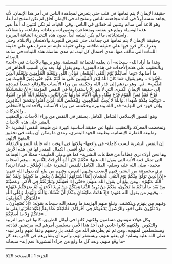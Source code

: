 ------------------------------------------------------------------------

حقيقة الإيمان لا يتم تمامها في قلب حتى يتعرض لمجاهدة الناس في أمر هذا
الإيمان. لأنه يجاهد نفسه أولاً في أثناء مجاهدته للناس وتتفتح له في
الإيمان آفاق لم تكن لتتفتح له أبداً، وهو قاعد آمن سالم وتتبين له حقائق في
الناس، وفي الحياة، لم تكن لتتبين له أبداً بغير هذه الوسيلة ويبلغ هو بنفسه
وبمشاعره وتصوراته، وبعاداته وطباعه، وبانفعالاته واستجاباته، ما لم يكن
ليبلغه أبداً، بدون هذه التجربة الشاقة المريرة.  
وحقيقة الإيمان لا يتم تمامها في جماعة، حتى تتعرض للتجربة والامتحان
والابتلاء، وحتى يتعرف كل فرد فيها على حقيقة طاقته، وعلى حقيقة غايته ثم
تتعرف هي على حقيقة اللبنات التي تتألف منها. مدى احتمال كل لبنة، ثم مدى
تماسك هذه اللبنات في ساعة الصدام.  
وهذا ما أراد الله- سبحانه- أن يعلمه للجماعة المسلمة، وهو يربيها بالأحداث
في «أحد» وبالتعقيب على هذه الأحداث في هذه السورة. وهو يقول لها، بعد بيان
السبب الظاهر في ما أصابها: «وَما أَصابَكُمْ يَوْمَ الْتَقَى الْجَمْعانِ فَبِإِذْنِ اللَّهِ،
وَلِيَعْلَمَ الْمُؤْمِنِينَ وَلِيَعْلَمَ الَّذِينَ نافَقُوا» .. وهو يقول: «ما كانَ اللَّهُ لِيَذَرَ
الْمُؤْمِنِينَ عَلى ما أَنْتُمْ عَلَيْهِ حَتَّى يَمِيزَ الْخَبِيثَ مِنَ الطَّيِّبِ» . ثم.. وهو يردهم إلى
قدر الله وحكمته من وراء الأسباب والوقائع جميعاً فيردهم إلى حقيقة الإيمان
الكبرى التي لا يتم إلا باستقرارها في النفس المؤمنة: «إِنْ يَمْسَسْكُمْ قَرْحٌ فَقَدْ
مَسَّ الْقَوْمَ قَرْحٌ مِثْلُهُ، وَتِلْكَ الْأَيَّامُ نُداوِلُها بَيْنَ النَّاسِ. وَلِيَعْلَمَ اللَّهُ الَّذِينَ
آمَنُوا، وَيَتَّخِذَ مِنْكُمْ شُهَداءَ. وَاللَّهُ لا يُحِبُّ الظَّالِمِينَ، وَلِيُمَحِّصَ اللَّهُ الَّذِينَ آمَنُوا
وَيَمْحَقَ الْكافِرِينَ» ..  
وإذن فهو- في النهاية- قدر الله وتدبيره وحكمته، من وراء الأسباب والأحداث
والأشخاص والحركات..  
وهو التصور الإسلامي الشامل الكامل، يستقر في النفس من وراء الأحداث،
والتعقيب المنير على هذه الأحداث.  
2- وتمخضت المعركة والتعقيب عليها عن حقيقة أساسية كبيرة عن طبيعة النفس
البشرية وطبيعة الفطرة الإنسانية، وطبيعة الجهد البشري، ومدى ما يمكن أن
يبلغه في تحقيق المنهج الإلهي:  
إن النفس البشرية ليست كاملة- في واقعها- ولكنها في الوقت ذاته قابلة للنمو
والارتقاء، حتى تبلغ أقصى الكمال المقدر لها في هذه الأرض.  
وها نحن أولاء نرى قطاعاً من قطاعات البشرية- كما هو وعلى الطبيعة- ممثلاً في
الجماعة التي تمثل قمة الأمة التي يقول الله عنها: «كُنْتُمْ خَيْرَ أُمَّةٍ أُخْرِجَتْ
لِلنَّاسِ» .. وهم أصحاب محمد- صلى الله عليه وسلم- المثل الكامل للنفس البشرية
على الإطلاق.. فماذا نرى؟ نرى مجموعة من البشر، فيهم الضعف وفيهم النقص،
وفيهم من يبلغ أن يقول الله عنهم: «إِنَّ الَّذِينَ تَوَلَّوْا مِنْكُمْ يَوْمَ الْتَقَى الْجَمْعانِ
إِنَّمَا اسْتَزَلَّهُمُ الشَّيْطانُ بِبَعْضِ ما كَسَبُوا وَلَقَدْ عَفَا اللَّهُ عَنْهُمْ» . ومن يبلغ أن
يقول الله عنهم: «حَتَّى إِذا فَشِلْتُمْ وَتَنازَعْتُمْ فِي الْأَمْرِ، وَعَصَيْتُمْ مِنْ بَعْدِ ما أَراكُمْ
ما تُحِبُّونَ، مِنْكُمْ مَنْ يُرِيدُ الدُّنْيا وَمِنْكُمْ مَنْ يُرِيدُ الْآخِرَةَ، ثُمَّ صَرَفَكُمْ عَنْهُمْ» ..
وفيهم من يقول الله عنهم: «إِذْ هَمَّتْ طائِفَتانِ مِنْكُمْ أَنْ تَفْشَلا، وَاللَّهُ وَلِيُّهُما،
وَعَلَى اللَّهِ فَلْيَتَوَكَّلِ الْمُؤْمِنُونَ»  
.. وفيهم من ينهزم وينكشف، وتبلغ منهم الهزيمة ما وصفه الله سبحانه بقوله:
«إِذْ تُصْعِدُونَ وَلا تَلْوُونَ عَلى أَحَدٍ، وَالرَّسُولُ يَدْعُوكُمْ فِي أُخْراكُمْ. فَأَثابَكُمْ غَمًّا بِغَمٍّ
لِكَيْلا تَحْزَنُوا عَلى ما فاتَكُمْ وَلا ما أَصابَكُمْ» ..  
وكل هؤلاء مؤمنون مسلمون ولكنهم كانوا في أوائل الطريق. كانوا في دور
التربية والتكوين. ولكنهم كانوا جادين في أخذ هذا الأمر، مسلمين أمرهم لله،
مرتضين قيادته، ومستسلمين لمنهجه. ومن ثم لم يطردهم الله من كنفه، بل رحمهم
وعفا عنهم وأمر نبيه- صلى الله عليه وسلم- أن يعفو عنهم، ويستغفر لهم،
وأمره أن يشاورهم في الأمر، بعد كل ما وقع منهم، وبعد كل ما وقع من جراء
المشورة! نعم إنه- سبحانه-

------------------------------------------------------------------------

الجزء: 1 ¦ الصفحة: 529
